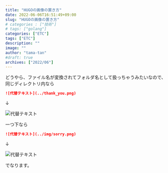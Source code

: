 ```yaml
---
title: "HUGOの画像の置き方"
date: 2022-06-06T16:51:49+09:00
slug: "HUGOの画像の置き方"
# categories : ["技術"]
# tags: ["golang"]
categories: ["ETC"]
tags: ["ETC"]
description: ""
image: ""
author: "tama-tan"
#draft: true
archives: ["2022/06"]
---
```


どうやら、ファイル名が変換されてフォルダ名として扱っちゃうみたいなので、
同じディレクトリ内なら

```markdown
![代替テキスト](../thank_you.png)
```

↓

![代替テキスト](../thank_you.png)

一つ下なら

```markdown
![代替テキスト](../img/sorry.png)
```

↓

![代替テキスト](../img/sorry.png)

でなります。
